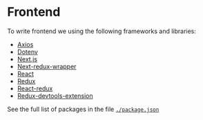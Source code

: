 # **Frontend**

To write frontend we using the following frameworks and libraries:

- [Axios](https://axios-http.com/docs/intro "Axios website")
- [Dotenv](https://www.npmjs.com/package/dotenv "Dotenv website")
- [Next.js](https://nextjs.org/ "Next.js website")
- [Next-redux-wrapper](https://axios-http.com/docs/intro "Next-redux-wrapper website")
- [React](https://reactjs.org/ "React website")
- [Redux](https://redux.js.org/ "Redux website")
- [React-redux](https://react-redux.js.org/ "React-redux website")
- [Redux-devtools-extension](https://www.npmjs.com/package/redux-devtools-extension "Redux-devtools-extension website")

See the full list of packages in the file [`./package.json`](./package.json "link to the package.json")
